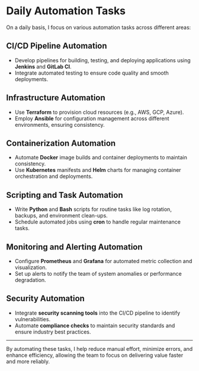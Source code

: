 # Daily Automation Tasks

On a daily basis, I focus on various automation tasks across different areas:

## CI/CD Pipeline Automation
- Develop pipelines for building, testing, and deploying applications using **Jenkins** and **GitLab CI**.
- Integrate automated testing to ensure code quality and smooth deployments.

## Infrastructure Automation
- Use **Terraform** to provision cloud resources (e.g., AWS, GCP, Azure).
- Employ **Ansible** for configuration management across different environments, ensuring consistency.

## Containerization Automation
- Automate **Docker** image builds and container deployments to maintain consistency.
- Use **Kubernetes** manifests and **Helm** charts for managing container orchestration and deployments.

## Scripting and Task Automation
- Write **Python** and **Bash** scripts for routine tasks like log rotation, backups, and environment clean-ups.
- Schedule automated jobs using **cron** to handle regular maintenance tasks.

## Monitoring and Alerting Automation
- Configure **Prometheus** and **Grafana** for automated metric collection and visualization.
- Set up alerts to notify the team of system anomalies or performance degradation.

## Security Automation
- Integrate **security scanning tools** into the CI/CD pipeline to identify vulnerabilities.
- Automate **compliance checks** to maintain security standards and ensure industry best practices.

---

By automating these tasks, I help reduce manual effort, minimize errors, and enhance efficiency, allowing the team to focus on delivering value faster and more reliably.

